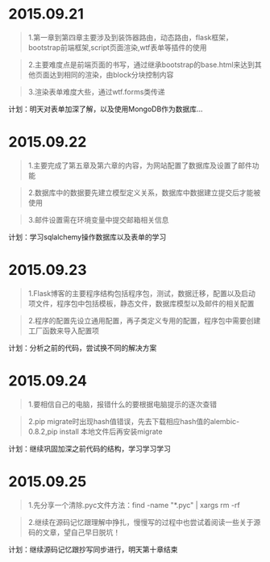 2015.09.21
==========
>1.第一章到第四章主要涉及到装饰器路由，动态路由，flask框架，bootstrap前端框架,script页面渲染,wtf表单等插件的使用

>2.主要难度点是前端页面的书写，通过继承bootstrap的base.html来达到其他页面达到相同的渲染，由block分块控制内容

>3.渲染表单难度大些，通过wtf.forms类传递

计划：明天对表单加深了解，以及使用MongoDB作为数据库...

2015.09.22
==========
>1.主要完成了第五章及第六章的内容，为网站配置了数据库及设置了邮件功能

>2.数据库中的数据要先建立模型定义关系，数据库中数据建立提交后才能被使用

>3.邮件设置需在环境变量中提交邮箱相关信息

计划：学习sqlalchemy操作数据库以及表单的学习

2015.09.23
==========
>1.Flask博客的主要程序结构包括程序包，测试，数据迁移，配置以及启动项文件，程序包中包括模板，静态文件，数据库模型以及邮件的相关配置

>2.程序的配置先设立通用配置，再子类定义专用的配置，程序包中需要创建工厂函数来导入配置项

计划：分析之前的代码，尝试换不同的解决方案

2015.09.24
==========
>1.要相信自己的电脑，报错什么的要根据电脑提示的逐次查错

>2.pip migrate时出现hash值错误，先去下载相应hash值的alembic-0.8.2,pip install 本地文件后再安装migrate

计划：继续巩固加深之前代码的结构，学习学习学习

2015.09.25
==========
>1.先分享一个清除.pyc文件方法：find -name "*.pyc" | xargs rm -rf

>2.继续在源码记忆跟理解中挣扎，慢慢写的过程中也尝试着阅读一些关于源码的文章，望自己早日脱坑！

计划：继续源码记忆跟抄写同步进行，明天第十章结束

